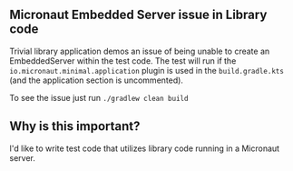 ## Micronaut Embedded Server issue in Library code

Trivial library application demos an issue of being unable to create an
EmbeddedServer within the test code.   The test will run if the `io.micronaut.minimal.application`
plugin is used in the `build.gradle.kts` (and the application section is uncommented).

To see the issue just run `./gradlew clean build`

## Why is this important?
I'd like to write test code that utilizes library code running in a Micronaut server.

